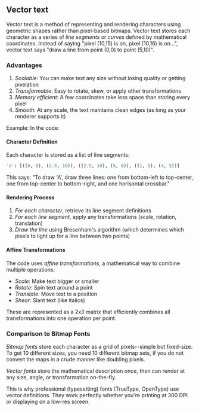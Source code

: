 
## Vector text

Vector text is a method of representing and rendering characters using geometric shapes
rather than pixel-based bitmaps. Vector text stores each character as a series of *line segments*
or *curves* defined by mathematical coordinates. Instead of saying "pixel (10,15) is on, pixel (10,16) is on...",
vector text says "draw a line from point (0,0) to point (5,10)".


### Advantages

1. *Scalable*: You can make text any size without losing quality or getting pixelation
2. *Transformable*: Easy to rotate, skew, or apply other transformations
3. *Memory efficient*: A few coordinates take less space than storing every pixel
4. *Smooth*: At any scale, the text maintains clean edges (as long as your renderer supports it)


Example: In the code:

#### Character Definition
Each character is stored as a list of line segments:
```python
'A': [((0, 0), (2.5, 10)), ((2.5, 10), (5, 0)), ((1, 5), (4, 5))]
```
This says: "To draw 'A', draw three lines: one from bottom-left to top-center,
one from top-center to bottom-right, and one horisontal crossbar."

#### Rendering Process
1. *For each character*, retrieve its line segment definitions
2. *For each line segment*, apply any transformations (scale, rotation, translation)
3. *Draw the line* using Bresenham's algorithm (which determines which pixels to light
   up for a line between two points)

#### Affine Transformations
The code uses *affine transformations*, a mathematical way to combine multiple operations:
- *Scale*: Make text bigger or smaller
- *Rotate*: Spin text around a point
- *Translate*: Move text to a position
- *Shear*: Slant text (like italics)

These are represented as a 2x3 matrix that efficiently combines all transformations
into one operation per point.


### Comparison to Bitmap Fonts

*Bitmap fonts* store each character as a grid of pixels--simple but fixed-size.
To get 10 different sizes, you need 10 different bitmap sets, if you do not convert
the maps in a crude manner like doubling pixels.

*Vector fonts* store the mathematical description once, then can render at any size,
angle, or transformation on-the-fly.

This is why professional (typesetting) fonts (TrueType, OpenType) use vector definitions.
They work perfectly whether you're printing at 300 DPI or displaying on a low-res screen.


